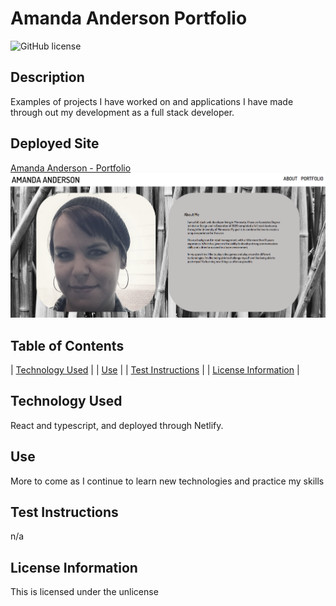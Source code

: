 # Amanda Anderson Portfolio
  ![GitHub license](https://img.shields.io/badge/license-unlicense-blue.svg)

  ## Description
  Examples of projects I have worked on and applications I have made through out my development as a full stack developer.

  ## Deployed Site
  [Amanda Anderson - Portfolio](https://amanda-anderson.netlify.app/)
  ![portfolio](./src/public/images/portfolio.png)


  ## Table of Contents
  
| [Technology Used](#installation) |
| [Use](#use) |
| [Test Instructions](#test-instructions) |
| [License Information](#license-information) |
    
  ## Technology Used
  React and typescript, and deployed through Netlify.
  
  ## Use
  More to come as I continue to learn new technologies and practice my skills
  
  ## Test Instructions
  n/a
  
  ## License Information
  This is licensed under the unlicense
